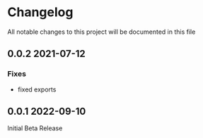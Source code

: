 # Changelog

All notable changes to this project will be documented in this file

## 0.0.2 2021-07-12

### Fixes

-   fixed exports

## 0.0.1 2022-09-10

Initial Beta Release
